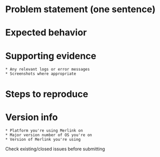 # Problem statement (one sentence)
# Expected behavior
# Supporting evidence
	* Any relevant logs or error messages
	* Screenshots where appropriate
# Steps to reproduce
# Version info
	* Platform you're using Merlink on
	* Major version number of OS you're on
	* Version of Merlink you're using

Check existing/closed issues before submitting
